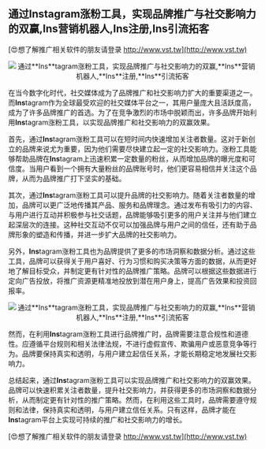 ## **通过**Ins**tagram涨粉工具，实现品牌推广与社交影响力的双赢,**Ins**营销机器人,**Ins**注册,**Ins**引流拓客**

[😍想了解推广相关软件的朋友请登录 http://www.vst.tw](http://www.vst.tw)

 <center><img src="https://vst.tw/MP4/tuiguang/png/6.png" alt="通过**Ins**tagram涨粉工具，实现品牌推广与社交影响力的双赢,**Ins**营销机器人,**Ins**注册,**Ins**引流拓客"></center>

在当今数字化时代，社交媒体成为了品牌推广和社交影响力扩大的重要渠道之一。而**Ins**tagram作为全球最受欢迎的社交媒体平台之一，其用户量庞大且活跃度高，成为了许多品牌推广的首选。为了在竞争激烈的市场中脱颖而出，许多品牌开始利用**Ins**tagram涨粉工具，以实现品牌推广和社交影响力的双赢效果。

首先，通过**Ins**tagram涨粉工具可以在短时间内快速增加关注者数量。这对于新创立的品牌来说尤为重要，因为他们需要尽快建立起一定的社交影响力。涨粉工具能够帮助品牌在**Ins**tagram上迅速积累一定数量的粉丝，从而增加品牌的曝光度和可信度。当用户看到一个拥有大量粉丝的品牌账号时，他们更容易相信并关注这个品牌，从而为品牌推广打下坚实的基础。

其次，通过**Ins**tagram涨粉工具可以提升品牌的社交影响力。随着关注者数量的增加，品牌可以更广泛地传播其产品、服务和品牌理念。通过发布有吸引力的内容、与用户进行互动并积极参与社交话题，品牌能够吸引更多的用户关注并与他们建立起深层次的连接。这种社交互动不仅可以加强品牌与用户之间的信任，还有助于品牌形象的塑造和传播，并进一步扩大品牌的社交影响力。

另外，**Ins**tagram涨粉工具也为品牌提供了更多的市场洞察和数据分析。通过这些工具，品牌可以获得关于用户喜好、行为习惯和购买决策等方面的数据，从而更好地了解目标受众，并制定更有针对性的品牌推广策略。品牌可以根据这些数据进行定向广告投放，将推广资源更精准地投放到潜在用户身上，提高广告效果和投资回报率。

 <center><img src="https://vst.tw/MP4/tuiguang/png/2.png" alt="通过**Ins**tagram涨粉工具，实现品牌推广与社交影响力的双赢,**Ins**营销机器人,**Ins**注册,**Ins**引流拓客"></center>

然而，在利用**Ins**tagram涨粉工具进行品牌推广时，品牌需要注意合规性和道德性。应遵循平台规则和相关法律法规，不进行虚假宣传、欺骗用户或恶意竞争等行为。品牌要保持真实和透明，与用户建立起信任关系，才能长期稳定地发展社交影响力。

总结起来，通过**Ins**tagram涨粉工具可以实现品牌推广和社交影响力的双赢效果。品牌可以快速积累关注者数量，提升社交影响力，并获得更多的市场洞察和数据分析，从而制定更有针对性的推广策略。然而，在利用这些工具时，品牌需要遵守规则和法律，保持真实和透明，与用户建立信任关系。只有这样，品牌才能在**Ins**tagram平台上实现可持续的推广和社交影响力的增长。

[😍想了解推广相关软件的朋友请登录 http://www.vst.tw](http://www.vst.tw)



